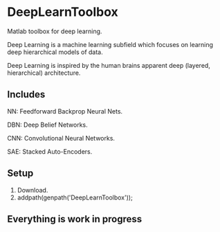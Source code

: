 DeepLearnToolbox
=============
Matlab toolbox for deep learning. 

Deep Learning is a machine learning subfield which focuses on learning deep hierarchical models of data. 

Deep Learning is inspired by the human brains apparent deep (layered, hierarchical) architecture.


Includes
-------
NN:   Feedforward Backprop Neural Nets.

DBN:  Deep Belief Networks.

CNN:  Convolutional Neural Networks.

SAE:  Stacked Auto-Encoders.

Setup
-------
1. Download.
2. addpath(genpath('DeepLearnToolbox'));

Everything is work in progress
-------